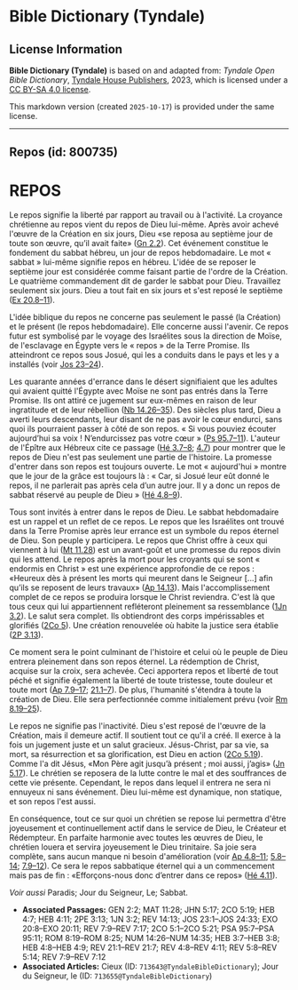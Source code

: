 # Bible Dictionary (Tyndale)

## License Information

**Bible Dictionary (Tyndale)** is based on and adapted from: _Tyndale Open Bible Dictionary_, [Tyndale House Publishers](https://tyndaleopenresources.com/), 2023, which is licensed under a [CC BY-SA 4.0 license](https://creativecommons.org/licenses/by-sa/4.0/legalcode.en).

This markdown version (created `2025-10-17`) is provided under the same license.



--------------------------------

## Repos (id: 800735)

REPOS
=====

Le repos signifie la liberté par rapport au travail ou à l'activité. La croyance chrétienne au repos vient du repos de Dieu lui\-même. Après avoir achevé l'œuvre de la Création en six jours, Dieu «se reposa au septième jour de toute son œuvre, qu’il avait faite» ([Gn 2\.2](https://ref.ly/Gen2:2)). Cet événement constitue le fondement du sabbat hébreu, un jour de repos hebdomadaire. Le mot « sabbat » lui\-même signifie repos en hébreu. L'idée de se reposer le septième jour est considérée comme faisant partie de l'ordre de la Création. Le quatrième commandement dit de garder le sabbat pour Dieu. Travaillez seulement six jours. Dieu a tout fait en six jours et s'est reposé le septième ([Ex 20\.8–11](https://ref.ly/Exod20:8-Exod20:11)).

L'idée biblique du repos ne concerne pas seulement le passé (la Création) et le présent (le repos hebdomadaire). Elle concerne aussi l'avenir. Ce repos futur est symbolisé par le voyage des Israélites sous la direction de Moïse, de l'esclavage en Égypte vers le « repos » de la Terre Promise. Ils atteindront ce repos sous Josué, qui les a conduits dans le pays et les y a installés (voir [Jos 23–24](https://ref.ly/Josh23:1-Josh24:33)).

Les quarante années d'errance dans le désert signifiaient que les adultes qui avaient quitté l'Égypte avec Moïse ne sont pas entrés dans la Terre Promise. Ils ont attiré ce jugement sur eux\-mêmes en raison de leur ingratitude et de leur rébellion ([Nb 14\.26–35](https://ref.ly/Num14:26-Num14:35)). Des siècles plus tard, Dieu a averti leurs descendants, leur disant de ne pas avoir le cœur endurci, sans quoi ils pourraient passer à côté de son repos. « Si vous pouviez écouter aujourd’hui sa voix ! N’endurcissez pas votre cœur » ([Ps 95\.7–11](https://ref.ly/Ps95:7-Ps95:11)). L'auteur de l'Épître aux Hébreux cite ce passage ([Hé 3\.7–8](https://ref.ly/Heb3:7-Heb3:8); [4\.7](https://ref.ly/Heb4:7)) pour montrer que le repos de Dieu n'est pas seulement une partie de l'histoire. La promesse d'entrer dans son repos est toujours ouverte. Le mot « aujourd'hui » montre que le jour de la grâce est toujours là : « Car, si Josué leur eût donné le repos, il ne parlerait pas après cela d’un autre jour. Il y a donc un repos de sabbat réservé au peuple de Dieu » ([Hé 4\.8–9](https://ref.ly/Heb4:8-Heb4:9)).

Tous sont invités à entrer dans le repos de Dieu. Le sabbat hebdomadaire est un rappel et un reflet de ce repos. Le repos que les Israélites ont trouvé dans la Terre Promise après leur errance est un symbole du repos éternel de Dieu. Son peuple y participera. Le repos que Christ offre à ceux qui viennent à lui ([Mt 11\.28](https://ref.ly/Matt11:28)) est un avant\-goût et une promesse du repos divin qui les attend. Le repos après la mort pour les croyants qui se sont « endormis en Christ » est une expérience approfondie de ce repos : «Heureux dès à présent les morts qui meurent dans le Seigneur \[...] afin qu’ils se reposent de leurs travaux» ([Ap 14\.13](https://ref.ly/Rev14:13)). Mais l'accomplissement complet de ce repos se produira lorsque le Christ reviendra. C'est là que tous ceux qui lui appartiennent refléteront pleinement sa ressemblance ([1Jn 3\.2](https://ref.ly/1John3:2)). Le salut sera complet. Ils obtiendront des corps impérissables et glorifiés ([2Co 5](https://ref.ly/2Cor5:1-2Cor5:21)). Une création renouvelée où habite la justice sera établie ([2P 3\.13](https://ref.ly/2Pet3:13)).

Ce moment sera le point culminant de l'histoire et celui où le peuple de Dieu entrera pleinement dans son repos éternel. La rédemption de Christ, acquise sur la croix, sera achevée. Ceci apportera repos et liberté de tout péché et signifie également la liberté de toute tristesse, toute douleur et toute mort ([Ap 7\.9–17](https://ref.ly/Rev7:9-Rev7:17); [21\.1–7](https://ref.ly/Rev21:1-Rev21:7)). De plus, l'humanité s'étendra à toute la création de Dieu. Elle sera perfectionnée comme initialement prévu (voir [Rm 8\.19–25](https://ref.ly/Rom8:19-Rom8:25)).

Le repos ne signifie pas l'inactivité. Dieu s'est reposé de l'œuvre de la Création, mais il demeure actif. Il soutient tout ce qu'il a créé. Il exerce à la fois un jugement juste et un salut gracieux. Jésus\-Christ, par sa vie, sa mort, sa résurrection et sa glorification, est Dieu en action ([2Co 5\.19](https://ref.ly/2Cor5:19)). Comme l'a dit Jésus, «Mon Père agit jusqu’à présent ; moi aussi, j’agis» ([Jn 5\.17](https://ref.ly/John5:17)). Le chrétien se reposera de la lutte contre le mal et des souffrances de cette vie présente. Cependant, le repos dans lequel il entrera ne sera ni ennuyeux ni sans événement. Dieu lui\-même est dynamique, non statique, et son repos l'est aussi.

En conséquence, tout ce sur quoi un chrétien se repose lui permettra d'être joyeusement et continuellement actif dans le service de Dieu, le Créateur et Rédempteur. En parfaite harmonie avec toutes les œuvres de Dieu, le chrétien louera et servira joyeusement le Dieu trinitaire. Sa joie sera complète, sans aucun manque ni besoin d'amélioration (voir [Ap 4\.8–11](https://ref.ly/Rev4:8-Rev4:11); [5\.8–14](https://ref.ly/Rev5:8-Rev5:14); [7\.9–12](https://ref.ly/Rev7:9-Rev7:12)). Ce sera le repos sabbatique éternel qui a un commencement mais pas de fin : «Efforçons\-nous donc d’entrer dans ce repos» ([Hé 4\.11](https://ref.ly/Heb4:11)).

*Voir aussi* Paradis; Jour du Seigneur, Le; Sabbat.

* **Associated Passages:** GEN 2:2; MAT 11:28; JHN 5:17; 2CO 5:19; HEB 4:7; HEB 4:11; 2PE 3:13; 1JN 3:2; REV 14:13; JOS 23:1–JOS 24:33; EXO 20:8–EXO 20:11; REV 7:9–REV 7:17; 2CO 5:1–2CO 5:21; PSA 95:7–PSA 95:11; ROM 8:19–ROM 8:25; NUM 14:26–NUM 14:35; HEB 3:7–HEB 3:8; HEB 4:8–HEB 4:9; REV 21:1–REV 21:7; REV 4:8–REV 4:11; REV 5:8–REV 5:14; REV 7:9–REV 7:12
* **Associated Articles:** Cieux (ID: `713643@TyndaleBibleDictionary`); Jour du Seigneur, le (ID: `713655@TyndaleBibleDictionary`)

